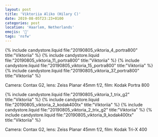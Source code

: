 ```yaml
---
layout: post
title: 'Viktoriia Aliko (Hilary C)'
date: 2019-08-05T23:23+0100
categories: post
location: 'Haarlem, Netherlands'
emojis: '🔞'
tags: 'nsfw'
---
```


{% include candystore.liquid file:"20190805_viktoria_4_portra800" title:"Viktoriia" %}
{% include candystore.liquid file:"20190805_viktoria_11_portra800" title:"Viktoriia" %}
{% include candystore.liquid file:"20190805_viktoria_15_portra800" title:"Viktoriia" %}
{% include candystore.liquid file:"20190805_viktoria_37_portra800" title:"Viktoriia" %}

Camera: Contax G2, lens: Zeiss Planar 45mm f/2, film: Kodak Portra 800

{% include candystore.liquid file:"20190805_viktoria_1_trix_g2" title:"Viktoriia" %}
{% include candystore.liquid file:"20190805_viktoria_2_kodak400tx" title:"Viktoriia" %}
{% include candystore.liquid file:"20190805_viktoria_2_trix_g2" title:"Viktoriia" %}
{% include candystore.liquid file:"20190805_viktoria_9_kodak400tx" title:"Viktoriia" %}

Camera: Contax G2, lens: Zeiss Planar 45mm f/2, film: Kodak Tri-X 400
